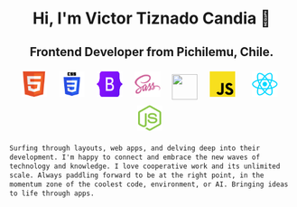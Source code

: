 <h1 align="center">Hi, I'm Victor Tiznado Candia 👋</h1>
<h2 align="center">Frontend Developer from Pichilemu, Chile.</h2>

<div align="center">
<img width="45px" 
    height="45px" 
    style="margin: 5px"
    src="./assets/html5.svg"> &nbsp;
<img width="45px" 
    height="45px" 
    style="margin: 5px"
    src="./assets/css.svg"> &nbsp;
<img width="45px" 
    height="45px" 
    style="margin: 5px"
    src="./assets/bootstrap.svg"> &nbsp;
<img width="45px" 
    height="45px" 
    style="margin: 5px"
    src="./assets/sass.svg"> &nbsp;
<img width="45px" 
    height="45px" 
    style="margin: 5px"
    src="https://git-scm.com/images/logos/downloads/Git-Icon-1788C.svg"> &nbsp;
<img width="45px" 
    height="45px" 
    style="margin: 5px"
    src="./assets/javascript.svg"> &nbsp; &nbsp;
<img width="45px" 
    height="45px" 
    style="margin: 5px"
    src="./assets/react.svg"> &nbsp;
<img width="45px" 
    height="45px" 
    style="margin: 5px"
    src="./assets/nodejs.svg"> &nbsp;
</div>


    Surfing through layouts, web apps, and delving deep into their development. I'm happy to connect and embrace the new waves of technology and knowledge. I love cooperative work and its unlimited scale. Always paddling forward to be at the right point, in the momentum zone of the coolest code, environment, or AI. Bringing ideas to life through apps.



<!--
**tiznadoc/tiznadoc** is a ✨ _special_ ✨ repository because its `README.md` (this file) appears on your GitHub profile.

Here are some ideas to get you started:

- 🔭 I’m currently working on ...
- 🌱 I’m currently learning ...
- 👯 I’m looking to collaborate on ...
- 🤔 I’m looking for help with ...
- 💬 Ask me about ...
- 📫 How to reach me: ...
- 😄 Pronouns: ...
- ⚡ Fun fact: ...
-->
